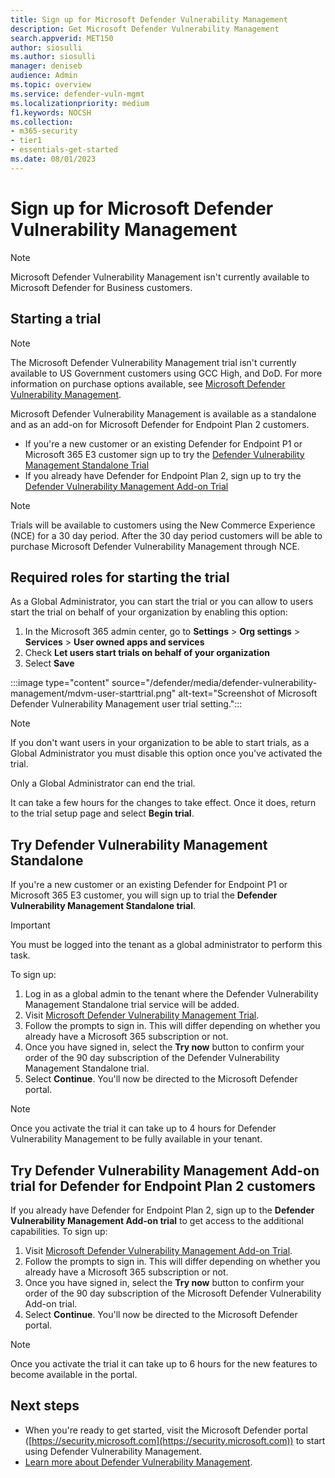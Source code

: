 ```yaml
---
title: Sign up for Microsoft Defender Vulnerability Management
description: Get Microsoft Defender Vulnerability Management
search.appverid: MET150
author: siosulli
ms.author: siosulli
manager: deniseb
audience: Admin
ms.topic: overview
ms.service: defender-vuln-mgmt
ms.localizationpriority: medium
f1.keywords: NOCSH
ms.collection:
- m365-security
- tier1
- essentials-get-started
ms.date: 08/01/2023
---
```


# Sign up for Microsoft Defender Vulnerability Management

> [!NOTE]
> Microsoft Defender Vulnerability Management isn't currently available to Microsoft Defender for Business customers.

## Starting a trial

> [!NOTE]
> The Microsoft Defender Vulnerability Management trial isn't currently available to US Government customers using GCC High, and DoD. For more information on purchase options available, see [Microsoft Defender Vulnerability Management](https://www.microsoft.com/security/business/threat-protection/microsoft-defender-vulnerability-management-pricing?msockid=17c438e9b0b8628c22d52cd3b1c763eb).

Microsoft Defender Vulnerability Management is available as a standalone and as an add-on for Microsoft Defender for Endpoint Plan 2 customers.

- If you're a new customer or an existing Defender for Endpoint P1 or Microsoft 365 E3 customer sign up to try the [Defender Vulnerability Management Standalone Trial](#try-defender-vulnerability-management-standalone)
- If you already have Defender for Endpoint Plan 2, sign up to try the [Defender Vulnerability Management Add-on Trial](#try-defender-vulnerability-management-add-on-trial-for-defender-for-endpoint-plan-2-customers)

> [!NOTE]
> Trials will be available to customers using the New Commerce Experience (NCE) for a 30 day period. After the 30 day period customers will be able to purchase Microsoft Defender Vulnerability Management through NCE.


## Required roles for starting the trial

As a Global Administrator, you can start the trial or you can allow to users start the trial on behalf of your organization by enabling this option:

1. In the Microsoft 365 admin center, go to **Settings** > **Org settings** > **Services** > **User owned apps and services**
2. Check **Let users start trials on behalf of your organization**
3. Select **Save**

:::image type="content" source="/defender/media/defender-vulnerability-management/mdvm-user-starttrial.png" alt-text="Screenshot of Microsoft Defender Vulnerability Management user trial setting.":::

> [!NOTE]
> If you don't want users in your organization to be able to start trials, as a Global Administrator you must disable this option once you've activated the trial.
>
> Only a Global Administrator can end the trial.

It can take a few hours for the changes to take effect. Once it does, return to the trial setup page and select **Begin trial**.

## Try Defender Vulnerability Management Standalone

If you're a new customer or an existing Defender for Endpoint P1 or Microsoft 365 E3 customer, you will sign up to trial the **Defender Vulnerability Management Standalone trial**.

> [!IMPORTANT]
> You must be logged into the tenant as a global administrator to perform this task.

To sign up:

1. Log in as a global admin to the tenant where the Defender Vulnerability Management Standalone trial service will be added.
2. Visit [Microsoft Defender Vulnerability Management Trial](https://aka.ms/MdvmStandaloneStartTrial).
3. Follow the prompts to sign in. This will differ depending on whether you already have a Microsoft 365 subscription or not.
4. Once you have signed in, select the **Try now** button to confirm your order of the 90 day subscription of the Defender Vulnerability Management Standalone trial.
5. Select **Continue**. You'll now be directed to the Microsoft Defender portal.

> [!NOTE]
> Once you activate the trial it can take up to 4 hours for Defender Vulnerability Management to be fully available in your tenant.

## Try Defender Vulnerability Management Add-on trial for Defender for Endpoint Plan 2 customers

If you already have Defender for Endpoint Plan 2, sign up to the **Defender Vulnerability Management Add-on trial** to get access to the additional capabilities. To sign up:

1. Visit [Microsoft Defender Vulnerability Management Add-on Trial](https://aka.ms/MdvmAddonStartTrial).
2. Follow the prompts to sign in. This will differ depending on whether you already have a Microsoft 365 subscription or not.
3. Once you have signed in, select the **Try now** button to confirm your order of the 90 day subscription of the Microsoft Defender Vulnerability Add-on trial.
4. Select **Continue**. You'll now be directed to the Microsoft Defender portal.

> [!NOTE]
> Once you activate the trial it can take up to 6 hours for the new features to become available in the portal.

## Next steps

- When you're ready to get started, visit the Microsoft Defender portal ([https://security.microsoft.com](https://security.microsoft.com)) to start using Defender Vulnerability Management.
- [Learn more about Defender Vulnerability Management](defender-vulnerability-management.md).
